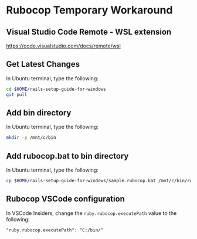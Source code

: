 # Rubocop Temporary Workaround

## Visual Studio Code Remote - WSL extension

https://code.visualstudio.com/docs/remote/wsl

## Get Latest Changes

In Ubuntu terminal, type the following:

```zsh
cd $HOME/rails-setup-guide-for-windows
git pull
```

## Add bin directory

In Ubuntu terminal, type the following:

```zsh
mkdir -p /mnt/c/bin
```

## Add rubocop.bat to bin directory

In Ubuntu terminal, type the following:

```zsh
cp $HOME/rails-setup-guide-for-windows/sample.rubocop.bat /mnt/c/bin/rubocop.bat
```

## Rubocop VSCode configuration

In VSCode Insiders, change the `ruby.rubocop.executePath` value to the following:

```text
"ruby.rubocop.executePath": "C:/bin/"
```
